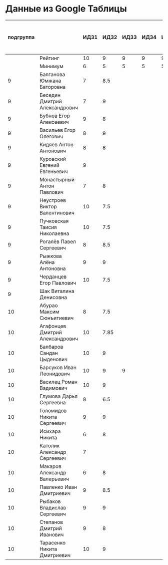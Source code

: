 # Данные из Google Таблицы

| подгруппа |  | ИДЗ1 | ИДЗ2 | ИДЗ3 | ИДЗ4 | ИДЗ5 | ИДЗ | КР 1 | КР 2 | Коллоквиум | 21.09 | 28.09 | 07.10 | 12.10 | 19.10 | 26.10 | 02.11 | 09.11 | 16.11 | 23.11 | 30.11 | 07.12 | 14.12 | 21.12 | Доп. баллы (работа на паре) | Посещения | Конспект | Сумма баллов | Итоговая оценка |
| --- | --- | --- | --- | --- | --- | --- | --- | --- | --- | --- | --- | --- | --- | --- | --- | --- | --- | --- | --- | --- | --- | --- | --- | --- | --- | --- | --- | --- | --- |
|  | Рейтинг | 10 | 9 | 9 | 9 | 9 | 46 | 8 | 8 | 15 |  |  |  |  |  |  |  |  |  |  |  |  |  |  | 9 | 9 | 5 |  |  |
|  | Минимум | 6 | 5 | 5 | 5 | 5 | 26 | 6 | 6 | 10 |  |  |  |  |  |  |  |  |  |  |  |  |  |  | 4 | 6 | 3 |  |  |
| 9 | Балганова Юмжана Баторовна | 7 | 8.5 |  |  |  | 15.5 | 7.8 |  |  | 1 | 2 | 1 | 2 | 1 | 2 | 1 | 2 |  |  |  |  |  |  | 0.3 | 4 |  | 27.6 | неудовлетворительно |
| 9 | Беседин Дмитрий Александрович | 7 | 9 |  |  |  | 16 |  |  |  | 1 | 2 | 0 | 2 | 1 | 2 | 1 | 2 |  |  |  |  |  |  |  | 3.67 |  | 19.67 | неудовлетворительно |
| 9 | Бубнов Егор Алексеевич | 9 | 8 |  |  |  | 17 | 5.5 |  |  | 1 | 2 | 1 | 2 | 1 | 2 | 1 | 2 |  |  |  |  |  |  |  | 4 |  | 26.5 | неудовлетворительно |
| 9 | Васильев Егор Олегович | 8 | 9 |  |  |  | 17 |  |  |  | 1 | 2 | 1 | 2 | 1 | 2 | 1 | 2 |  |  |  |  |  |  | 0.3 | 4 |  | 21.3 | неудовлетворительно |
| 9 | Кидяев Антон Антонович | 8 | 8 |  |  |  | 16 | 6.25 |  |  | 1 | 2 | 1 | 2 | 1 | 2 | 1 | 2 |  |  |  |  |  |  |  | 4 |  | 26.25 | неудовлетворительно |
| 9 | Куровский Евгений Евгеньевич | 9 |  |  |  |  | 9 |  |  |  | 1 | 2 | 1 | 2 | 1 | 2 | 1 | 2 |  |  |  |  |  |  |  | 4 |  | 13 | неудовлетворительно |
| 9 | Монастырный Антон Павлович | 7 | 8 |  |  |  | 15 | 8 |  |  | 1 | 2 | 1 | 2 | 1 | 2 | 1 | 2 |  |  |  |  |  |  | 2.3 | 4 |  | 29.3 | неудовлетворительно |
| 9 | Неустроев Виктор Валентинович | 10 | 7.5 |  |  |  | 17.5 |  |  |  | 1 | 2 | 1 | 2 | 1 | 2 | 1 | 2 |  |  |  |  |  |  | 0.3 | 4 |  | 21.8 | неудовлетворительно |
| 9 | Пучковская Таисия Николаевна | 10 | 7.5 |  |  |  | 17.5 |  |  |  | 1 | 2 | 1 | 2 | 1 | 2 | 1 | 2 |  |  |  |  |  |  | 0.3 | 4 |  | 21.8 | неудовлетворительно |
| 9 | Рогалёв Павел Сергеевич | 8 | 8.5 |  |  |  | 16.5 | 4 |  |  | 1 | 2 | 1 | 2 | 1 | 2 | 1 | 2 |  |  |  |  |  |  |  | 4 |  | 24.5 | неудовлетворительно |
| 9 | Рыжкова Алёна Антоновна | 9 | 9 |  |  |  | 18 | 7.6 |  |  | 1 | 2 | 1 | 2 | 1 | 2 | 1 | 2 |  |  |  |  |  |  | 0.3 | 4 |  | 29.900000000000002 | неудовлетворительно |
| 9 | Черданцев Егор Павлович | 10 | 7.5 |  |  |  | 17.5 | 7.5 |  |  | 1 | 2 | 1 | 2 | 1 | 2 | 1 | 2 |  |  |  |  |  |  | 0.3 | 4 |  | 29.3 | неудовлетворительно |
| 9 | Шак Виталина Денисовна |  |  |  |  |  | 0 |  |  |  | 0 | 0 | 0 | 0 | 0 | 0 | 0 | 0 |  |  |  |  |  |  |  | 0 |  | 0 | неудовлетворительно |
| 10 | Абурао Максим Сюнъитиевич | 8 | 7.5 |  |  |  | 15.5 | 4.4 |  |  | 2 | 1 | 2 | 1 | 2 | 1 | 2 | 1 |  |  |  |  |  |  |  | 4 |  | 23.9 | неудовлетворительно |
| 10 | Агафонцев Дмитрий Александрович | 10 | 7.85 |  |  |  | 17.85 | 7.6 |  |  | 2 | 1 | 2 | 1 | 2 | 1 | 2 | 1 |  |  |  |  |  |  |  | 4 |  | 29.450000000000003 | неудовлетворительно |
| 10 | Балбаров Сандан Цыденович | 10 | 9 |  |  |  | 19 | 7.6 |  |  | 2 | 1 | 2 | 1 | Б | Б | 2 | 1 |  |  |  |  |  |  | 0.3 | 3 |  | 29.900000000000002 | неудовлетворительно |
| 10 | Барсуков Иван Леонидович | 10 | 9 | 9 |  |  | 28 | 8 |  |  | 2 | 1 | 2 | 1 | 2 | 1 | 2 | 1 |  |  |  |  |  |  | 3.3 | 4 |  | 43.3 | неудовлетворительно |
| 10 | Василец Роман Вадимович | 10 | 9 |  |  |  | 19 | 5 |  |  | 2 | 1 | 2 | 1 | 2 | 1 | 2 | 1 |  |  |  |  |  |  |  | 4 |  | 28 | неудовлетворительно |
| 10 | Глумова Дарья Сергеевна | 8 | 6.5 |  |  |  | 14.5 | 3.5 |  |  | 2 | 1 | 2 | 1 | 2 | 1 | 1 | 1 |  |  |  |  |  |  |  | 3.67 |  | 21.67 | неудовлетворительно |
| 10 | Голомидов Никита Сергеевич | 9 | 9 |  |  |  | 18 | 6 |  |  | 2 | 1 | 2 | 1 | 2 | 1 | 2 | 1 |  |  |  |  |  |  |  | 4 |  | 28 | неудовлетворительно |
| 10 | Исихара Никита | 6 | 8 |  |  |  | 14 | 4.4 |  |  | 2 | 1 | 2 | 1 | 2 | 1 | 2 | 1 |  |  |  |  |  |  | 0.8 | 4 |  | 23.2 | неудовлетворительно |
| 10 | Католик Александр Сергеевич | 7 |  |  |  |  | 7 | 6 |  |  | 2 | 1 | 2 | 1 | 2 | 1 | 2 | 1 |  |  |  |  |  |  |  | 4 |  | 17 | неудовлетворительно |
| 10 | Макаров Александр Валерьевич | 6 | 8 |  |  |  | 14 | 7.8 |  |  | 2 | 1 | 2 | 1 | 2 | 1 | 2 | 1 |  |  |  |  |  |  | 0.3 | 4 |  | 26.1 | неудовлетворительно |
| 10 | Павленко Иван Дмитриевич | 9 | 8.5 |  |  |  | 17.5 | 6 |  |  | 2 | 1 | 2 | 1 | 2 | 1 | 2 | 1 |  |  |  |  |  |  |  | 4 |  | 27.5 | неудовлетворительно |
| 10 | Рыбаков Владислав Сергеевич | 9 | 9 |  |  |  | 18 | 4.9 |  |  | 2 | 1 | 2 | 1 | 2 | 1 | 2 | 1 |  |  |  |  |  |  |  | 4 |  | 26.9 | неудовлетворительно |
| 10 | Степанов Дмитрий Иванович | 9 | 8 |  |  |  | 17 | 8 |  |  | 2 | 1 | 2 | 1 | 2 | 1 | 2 | 1 |  |  |  |  |  |  | 1.2 | 4 |  | 30.2 | неудовлетворительно |
| 10 | Тарасенко Никита Дмитриевич | 10 | 9 |  |  |  | 19 | 8 |  |  | 2 | 1 | 2 | 1 | 1 | 2 | 1 | 2 |  |  |  |  |  |  | 0.3 | 4 |  | 31.3 | неудовлетворительно |
